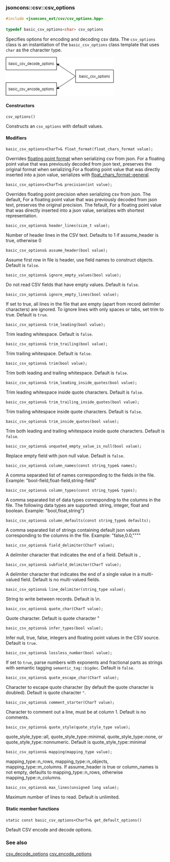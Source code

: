 ### jsoncons::csv::csv_options

```c++
#include <jsoncons_ext/csv/csv_options.hpp>

typedef basic_csv_options<char> csv_options
```
Specifies options for encoding and decoding csv data. The `csv_options` class is an instantiation of the `basic_csv_options` class template that uses `char` as the character type.

![csv_options](./diagrams/csv_options.png)

#### Constructors

    csv_options()
Constructs an `csv_options` with default values. 

#### Modifiers
    basic_csv_options<CharT>& float_format(float_chars_format value);
Overrides [floating point format](../float_chars_format.md) when serializing csv from json. For a floating point value that was previously decoded from json text, preserves the original format when serializing.For a floating point value that was directly inserted into a json value, serializes with [float_chars_format::general](float_chars_format.md).

    basic_csv_options<CharT>& precision(int value);
Overrides floating point precision when serializing csv from json. The default, For a floating point value that was previously decoded from json text, preserves the original precision. The fefault, For a floating point value that was directly inserted into a json value, serializes with shortest representation.

    basic_csv_options& header_lines(size_t value);
Number of header lines in the CSV text. Defaults to 1 if assume_header is true, otherwise 0

    basic_csv_options& assume_header(bool value);
Assume first row in file is header, use field names to construct objects. Default is `false`.         

    basic_csv_options& ignore_empty_values(bool value);
Do not read CSV fields that have empty values. Default is `false`.         

    basic_csv_options& ignore_empty_lines(bool value);
If set to true, all lines in the file that are empty (apart from record delimiter characters) are ignored. To ignore lines with only spaces or tabs, set trim to true. Default is `true`.         

    basic_csv_options& trim_leading(bool value);
Trim leading whitespace. Default is `false`.         

    basic_csv_options& trim_trailing(bool value);
Trim trailing whitespace. Default is `false`.         

    basic_csv_options& trim(bool value);
Trim both leading and trailing whitespace. Default is `false`.        

    basic_csv_options& trim_leading_inside_quotes(bool value);
Trim leading whitespace inside quote characters. Default is `false`.         

    basic_csv_options& trim_trailing_inside_quotes(bool value);
Trim trailing whitespace inside quote characters. Default is `false`.         

    basic_csv_options& trim_inside_quotes(bool value);
Trim both leading and trailing whitespace inside quote characters. Default is `false`.        

    basic_csv_options& unquoted_empty_value_is_null(bool value);
Replace empty field with json null value. Default is `false`.         

    basic_csv_options& column_names(const string_type& names);
A comma separated list of names corresponding to the fields in the file. Example: "bool-field,float-field,string-field"

    basic_csv_options& column_types(const string_type& types);
A comma separated list of data types corresponding to the columns in the file. The following data types are supported: string, integer, float and boolean. Example: "bool,float,string"}

    basic_csv_options& column_defaults(const string_type& defaults);
A comma separated list of strings containing default json values corresponding to the columns in the file. Example: "false,0.0,"\"\""

    basic_csv_options& field_delimiter(CharT value);
A delimiter character that indicates the end of a field. Default is `,`             

    basic_csv_options& subfield_delimiter(CharT value);
A delimiter character that indicates the end of a single value in a multi-valued field. Default is no multi-valued fields.

    basic_csv_options& line_delimiter(string_type value);
String to write between records. Default is \n.  

    basic_csv_options& quote_char(CharT value);
Quote character. Default is quote character "             

    basic_csv_options& infer_types(bool value);
Infer null, true, false, integers and floating point values in the CSV source. Default is `true`.

    basic_csv_options& lossless_number(bool value); 
If set to `true`, parse numbers with exponents and fractional parts as strings with semantic tagging `semantic_tag::bigdec`. Default is `false`.

    basic_csv_options& quote_escape_char(CharT value);
Character to escape quote character (by default the quote character is doubled). Default is quote character `"`.

    basic_csv_options& comment_starter(CharT value);
Character to comment out a line, must be at column 1. Default is no comments.

    basic_csv_options& quote_style(quote_style_type value);
quote_style_type::all, quote_style_type::minimal, quote_style_type::none, or quote_style_type::nonnumeric. Default is quote_style_type::minimal

    basic_csv_options& mapping(mapping_type value);
mapping_type::n_rows, mapping_type::n_objects, mapping_type::m_columns. If assume_header is true or column_names is not empty, defaults to mapping_type::n_rows, otherwise mapping_type::n_columns.

    basic_csv_options& max_lines(unsigned long value);
Maximum number of lines to read. Default is unlimited.

#### Static member functions

    static const basic_csv_options<CharT>& get_default_options()
Default CSV encode and decode options.

### See also

[csv_decode_options](csv_decode_options.md)
[csv_encode_options](csv_encode_options.md)

